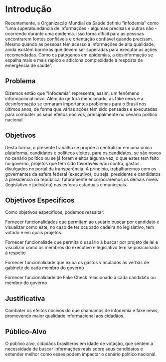 # Introdução

Recentemente, a Organização Mundial da Saúde definiu “infodemia” como “uma superabundância de informações - algumas precisas e outras não - ocorrendo durante uma epidemia. Isso torna difícil para as pessoas encontrarem fontes confiáveis ​​e orientação confiável quando precisam. Mesmo quando as pessoas têm acesso a informações de alta qualidade, ainda existem barreiras que devem ser superadas para executar as ações recomendadas. Como os patógenos em epidemias, a desinformação se espalha mais e mais rápido e adiciona complexidade à resposta de emergência de saúde”. 

## Problema

Dizemos então que "Infodemia" representa, assim, um fenômeno informacional novo. Além do qe fora mencionado, as fake news e a desinformação se tornaram importantes problemas para o Brasil nos últimos anos, de forma que várias ações têm sido pensadas e executadas para combater os seus efeitos nocivos, principalmente no cenário político nacional. 
 
## Objetivos

Desta forma, o presente trabalho se propõe a centralizar em uma única plataforma, candidatos e políticos eleitos, para os candidatos, se são novos no cenário político ou se já foram eleitos alguma vez, o que estes tem feito no governo, projetos que tem sido favoráveis e/ou contra, gastos divulgados no portal da transparência. A princípio, trabalharemos com os governantes da esfera federal (executivo), ou seja, presidente e candidatos à presidência da república, futuramente encorporaremos os demais níveis (legislativo e judiciário) nas esferas estaduais e municipais.

## Objetivos Especificos
Como objetivos específicos, podemos ressaltar: 

Fornecer funcionalidades que permitam ao usuário buscar por candidato e visualizar como este, no caso de ter ocupado cadeira no legislativo, tem votado e em quais projetos.

Fornecer funcionaliade que permita o usuário à buscar por projeto de lei e visualizar como os membros do executivo e legislativo tem se posicionado à respeito

Fornecer funcionalidade que exiba os gastos vinculados às verbas de gabinete de cada membro do governo

Fornecer funcionalidade de Fake Check relacionado à cada candidato ou membro do governo

## Justificativa

Combater os efeitos nocivos do que chamamos de infodemia e fake news, promovendo maior qualidade informacional aos cidadãos.

## Público-Alvo

O público alvo, cidadãos brasilieros em idade de votação, que sentem a necessidade de buscar informações reais sobre seus candidatos e entender melhor como esses podem impactar o cenário político nacional.
 

